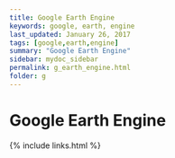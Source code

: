 ```yaml
---
title: Google Earth Engine
keywords: google, earth, engine
last_updated: January 26, 2017
tags: [google,earth,engine]
summary: "Google Earth Engine"
sidebar: mydoc_sidebar
permalink: g_earth_engine.html
folder: g
---
```


# Google Earth Engine

{% include links.html %}
